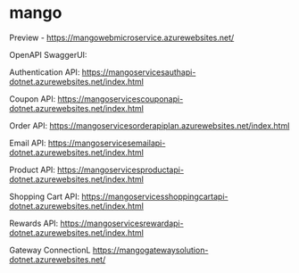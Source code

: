 # mango

Preview - https://mangowebmicroservice.azurewebsites.net/

OpenAPI SwaggerUI:

Authentication API: https://mangoservicesauthapi-dotnet.azurewebsites.net/index.html

Coupon API: https://mangoservicescouponapi-dotnet.azurewebsites.net/index.html

Order API: https://mangoservicesorderapiplan.azurewebsites.net/index.html

Email API: https://mangoservicesemailapi-dotnet.azurewebsites.net/index.html

Product API: https://mangoservicesproductapi-dotnet.azurewebsites.net/index.html

Shopping Cart API: https://mangoservicesshoppingcartapi-dotnet.azurewebsites.net/index.html

Rewards API: https://mangoservicesrewardapi-dotnet.azurewebsites.net/index.html

Gateway ConnectionL https://mangogatewaysolution-dotnet.azurewebsites.net/
